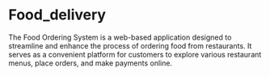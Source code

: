 # Food_delivery
The Food Ordering System is a web-based application designed to streamline and enhance the process of ordering food from restaurants. It serves as a convenient platform for customers to explore various restaurant menus, place orders, and make payments online. 
